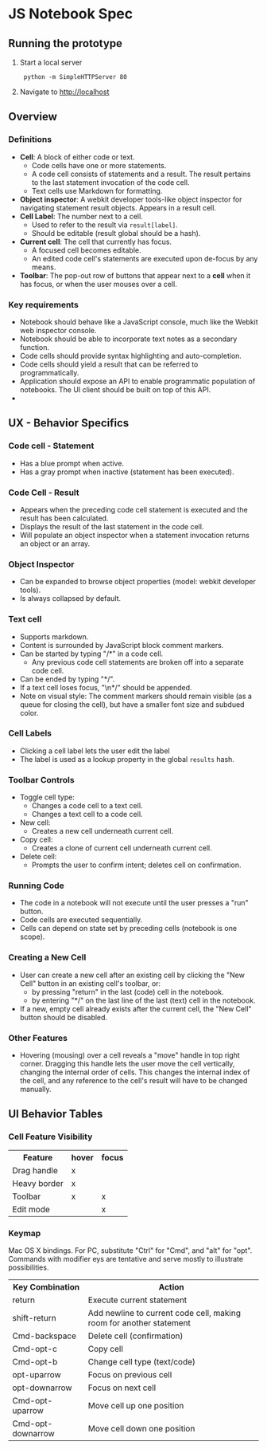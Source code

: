 JS Notebook Spec
================

## Running the prototype

1. Start a local server

        python -m SimpleHTTPServer 80

2. Navigate to [http://localhost](http://localhost)

## Overview

### Definitions
- **Cell**: A block of either code or text.
  - Code cells have one or more statements.
  - A code cell consists of statements and a result. The result pertains to the
    last statement invocation of the code cell.
  - Text cells use Markdown for formatting.
- **Object inspector**: A webkit developer tools-like object inspector for
  navigating statement result objects. Appears in a result cell.
- **Cell Label**: The number next to a cell.
  - Used to refer to the result via `result[label]`.
  - Should be editable (result global should be a hash).
- **Current cell**: The cell that currently has focus.
  - A focused cell becomes editable.
  - An edited code cell's statements are executed upon de-focus by any means.
- **Toolbar**: The pop-out row of buttons that appear next to a **cell** when it
  has focus, or when the user mouses over a cell.

### Key requirements
- Notebook should behave like a JavaScript console, much like the Webkit web
  inspector console.
- Notebook should be able to incorporate text notes as a secondary function.
- Code cells should provide syntax highlighting and auto-completion.
- Code cells should yield a result that can be referred to programmatically.
- Application should expose an API to enable programmatic population of
  notebooks. The UI client should be built on top of this API.
- 

## UX - Behavior Specifics

### Code cell - Statement
- Has a blue prompt when active.
- Has a gray prompt when inactive (statement has been executed).

### Code Cell - Result
- Appears when the preceding code cell statement is executed and the result has
  been calculated.
- Displays the result of the last statement in the code cell.
- Will populate an object inspector when a statement invocation returns an
  object or an array.

### Object Inspector
- Can be expanded to browse object properties (model: webkit developer tools).
- Is always collapsed by default.

### Text cell
- Supports markdown.
- Content is surrounded by JavaScript block comment markers.
- Can be started by typing "/*" in a code cell.
  - Any previous code cell statements are broken off into a separate code cell.
- Can be ended by typing "*/".
- If a text cell loses focus, "\n*/" should be appended.
- Note on visual style: The comment markers should remain visible (as a queue for
  closing the cell), but have a smaller font size and subdued color.

### Cell Labels
- Clicking a cell label lets the user edit the label
- The label is used as a lookup property in the global `results` hash.

### Toolbar Controls
- Toggle cell type:
  - Changes a code cell to a text cell.
  - Changes a text cell to a code cell.
- New cell:
  - Creates a new cell underneath current cell.
- Copy cell:
  - Creates a clone of current cell underneath current cell.
- Delete cell:
  - Prompts the user to confirm intent; deletes cell on confirmation.

### Running Code
- The code in a notebook will not execute until the user presses a "run" button.
- Code cells are executed sequentially.
- Cells can depend on state set by preceding cells (notebook is one scope).

### Creating a New Cell
- User can create a new cell after an existing cell by clicking the "New Cell"
  button in an existing cell's toolbar, or:
  - by pressing "return" in the last (code) cell in the notebook.
  - by entering "*/" on the last line of the last (text) cell in the notebook.
- If a new, empty cell already exists after the current cell, the "New Cell"
  button should be disabled.

### Other Features
- Hovering (mousing) over a cell reveals a "move" handle in top right corner.
  Dragging this handle lets the user move the cell vertically, changing the
  internal order of cells. This changes the internal index of the cell, and any
  reference to the cell's result will have to be changed manually.

## UI Behavior Tables

### Cell Feature Visibility
<table>
  <tr><th>Feature</th><th>hover</th><th>focus</th></tr>
  <tr><td>Drag handle</td><td>x</td><td></td></tr>
  <tr><td>Heavy border</td><td>x</td><td></td></tr>
  <tr><td>Toolbar</td><td>x</td><td>x</td></tr>
  <tr><td>Edit mode</td><td></td><td>x</td></tr>
</table>

### Keymap

Mac OS X bindings. For PC, substitute "Ctrl" for "Cmd", and "alt" for "opt".
Commands with modifier eys are tentative and serve mostly to illustrate
possibilities.

<table>
  <tr><th>Key Combination</th><th>Action</th></tr>
  <tr><td>return</td><td>Execute current statement</td></tr>
  <tr><td>shift-return</td><td>Add newline to current code cell, making room for
  another statement</td></tr>
  <tr><td>Cmd-backspace</td><td>Delete cell (confirmation)</td></tr>
  <tr><td>Cmd-opt-c</td><td>Copy cell</td></tr>
  <tr><td>Cmd-opt-b</td><td>Change cell type (text/code)</td></tr>
  <tr><td>opt-uparrow</td><td>Focus on previous cell</td></tr>
  <tr><td>opt-downarrow</td><td>Focus on next cell</td></tr>
  <tr><td>Cmd-opt-uparrow</td><td>Move cell up one position</td></tr>
  <tr><td>Cmd-opt-downarrow</td><td>Move cell down one position</td></tr>
</table>
